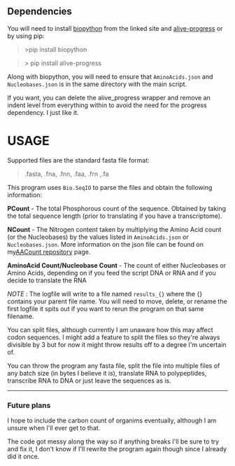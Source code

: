 ## Dependencies

You will need to install [biopython](https://biopython.org) from the linked site and [alive-progress](https://github.com/rsalmei/alive-progress) or by using pip:

> \>pip install biopython

> \> pip install alive-progress

Along with biopython, you will need to ensure that `AminoAcids.json` and `Nucleobases.json` is in the same directory with the main script.

If you want, you can delete the alive_progress wrapper and remove an indent level from everything within to avoid the need for the progress dependency. I just like it.
# USAGE

Supported files are the standard fasta file format:
> .fasta, .fna, .fnn, .faa, .frn ,.fa


This program uses `Bio.SeqIO` to parse the files and obtain the following information:

**PCount** - The total Phosphorous count of the sequence. Obtained by taking the total sequence length (prior to translating if you have a transcriptome).

**NCount** - The Nitrogen content taken by multiplying the Amino Acid count (or the Nucleobases) by the values listed in `AminoAcids.json` or `Nucleobases.json`. More information on the json file can be found on my[AACount repository](https://github.com/Chonkway/AACount) page.

**AminoAcid Count/Nucleobase Count** - The count of either Nucleobases or Amino Acids, depending on if you feed the script DNA or RNA and if you decide to translate the RNA

*NOTE* : The logfile will write to a file named `results_{}` where the {} contains your parent file name. You will need to move, delete, or rename the first logfile it spits out if you want to rerun the program on that same filename.

You can split files, although currently I am unaware how this may affect codon sequences. I might add a feature to split the files so they're always divisible by 3 but for now it might throw results off to a degree I'm uncertain of.

You can throw the program any fasta file, split the file into multiple files of any batch size (in bytes I believe it is), translate RNA to polypeptides, transcribe RNA to DNA or just leave the sequences as is.

----
### Future plans 

I hope to include the carbon count of organims eventually, although I am unsure when I'll ever get to that.

The code got messy along the way so if anything breaks I'll be sure to try and fix it, I don't know if I'll rewrite the program again though since I already did it once.
